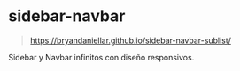 # sidebar-navbar
> https://bryandaniellar.github.io/sidebar-navbar-sublist/

Sidebar y Navbar infinitos con diseño responsivos.
